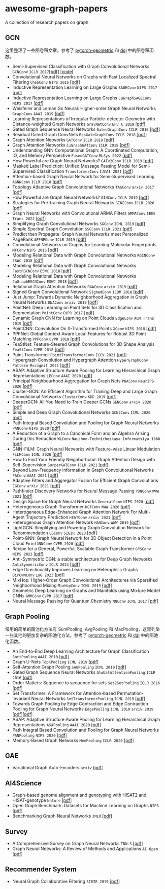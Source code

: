 # awesome-graph-papers
A collection of research papers on graph.

## GCN
这里整理了一些图卷积文章，参考了 [pytorch-geometric](https://pytorch-geometric.readthedocs.io/en/latest/modules/nn.html#pooling-layers) 和 [dgl](https://docs.dgl.ai/api/python/nn-pytorch.html#global-pooling-layers) 中的图卷积函数。
- Semi-Supervised Classification with Graph Convolutional Networks `GCNConv` `ICLR 2017`[[pdf]](https://arxiv.org/pdf/1609.02907.pdf) [[code]](https://github.com/tkipf/pygcn)
- Convolutional Neural Networks on Graphs with Fast Localized Spectral Filtering `ChebConv` `NIPS 2016` [[pdf]](https://arxiv.org/pdf/1606.09375.pdf)
- Inductive Representation Learning on Large Graphs `SAGEConv` `NIPS 2017` [[pdf]](https://arxiv.org/pdf/1706.02216.pdf)
- Inductive Representation Learning on Large Graphs `CuGraphSAGEConv` `NIPS 2017` [[pdf]](https://arxiv.org/pdf/1706.02216.pdf)
- Weisfeiler and Leman Go Neural: Higher-order Graph Neural Networks `GraphConv` `AAAI 2019` [[pdf]](https://arxiv.org/pdf/1810.02244.pdf)
- Learning Representations of Irregular Particle-detector Geometry with Distance-weighted Graph Networks `GravNetConv` `EPJ C 2019` [[pdf]](https://arxiv.org/pdf/1902.07987.pdf)
- Gated Graph Sequence Neural Networks `GatedGraphConv` `ICLR 2016` [[pdf]](https://arxiv.org/pdf/1511.05493.pdf)
- Residual Gated Graph ConvNets `ResGateGraphConv` `ICLR 2018` [[pdf]](https://arxiv.org/pdf/1711.07553.pdf)
- Graph Attention Networks `GATConv` `ICLR 2018` [[pdf]](https://arxiv.org/pdf/1710.10903.pdf)
- Graph Attention Networks `CuGraphGATConv` `ICLR 2018` [[pdf]](https://arxiv.org/pdf/1710.10903.pdf)
- Understanding GNN Computational Graph: A Coordinated Computation, IO, and Memory Perspective `FusedGATConv` `MLSys 2022` [[pdf]](https://arxiv.org/abs/2110.09524)
- How Powerful are Graph Neural Networks? `GATv2Conv` `ICLR 2019` [[pdf]](https://arxiv.org/pdf/1810.00826.pdf)
- Masked Label Prediction: Unified Message Passing Model for Semi-Supervised Classification `TransformerConv` `IJCAI 2021` [[pdf]](https://arxiv.org/pdf/2009.03509.pdf)
- Attention-based Graph Neural Network for Semi-Supervised Learning `AGNNConv` `ICLR 2018` [[pdf]](https://arxiv.org/pdf/1803.03735.pdf)
- Topology Adaptive Graph Convolutional Networks `TAGConv` `arxiv 2017` [[pdf]](https://arxiv.org/pdf/1710.10370.pdf)
- How Powerful are Graph Neural Networks? `GINConv` `ICLR 2019` [[pdf]](https://arxiv.org/pdf/1810.00826.pdf)
- Strategies for Pre-training Graph Neural Networks `GINEConv` `ICLR 2020` [[pdf]](https://arxiv.org/pdf/1905.12265.pdf)
- Graph Neural Networks with Convolutional ARMA Filters `ARMAConv` `IEEE Trans 2022` [[pdf]](https://arxiv.org/pdf/1901.01343.pdf)
- Simplifying Graph Convolutional Networks `SGConv` `ICML 2019` [[pdf]](https://arxiv.org/pdf/1902.07153.pdf)
- Simple Spectral Graph Convolution `SSGConv` `ICLR 2021` [[pdf]](https://openreview.net/pdf?id=CYO5T-YjWZV)
- Predict then Propagate: Graph Neural Networks meet Personalized PageRank `APPNPConv` `ICLR 2019` [[pdf]](https://arxiv.org/pdf/1810.05997.pdf)
- Convolutional Networks on Graphs for Learning Molecular Fingerprints `MFConv` `NIPS 2015` [[pdf]](https://arxiv.org/pdf/1509.09292.pdf)
- Modeling Relational Data with Graph Convolutional Networks `RGCNConv` `ESWC 2018` [[pdf]](https://arxiv.org/pdf/1703.06103.pdf)
- Modeling Relational Data with Graph Convolutional Networks `FastRGCNConv` `ESWC 2018` [[pdf]](https://arxiv.org/pdf/1703.06103.pdf)
- Modeling Relational Data with Graph Convolutional Networks `CuGraphRGCNConv` `ESWC 2018` [[pdf]](https://arxiv.org/pdf/1703.06103.pdf)
- Relational Graph Attention Networks `RGAConv` `arxiv 2019` [[pdf]](https://arxiv.org/abs/1904.05811)
- Signed Graph Convolutional Network `SignedConv` `ICDM 2018` [[pdf]](https://arxiv.org/pdf/1808.06354.pdf)
- Just Jump: Towards Dynamic Neighborhood Aggregation in Graph Neural Networks `DNAConv` `arxiv 2019` [[pdf]](https://arxiv.org/abs/1904.04849)
- PointNet: Deep Learning on Point Sets for 3D Classification and Segmentation `PointConv` `CVPR 2017` [[pdf]](https://arxiv.org/pdf/1612.00593.pdf)
- Dynamic Graph CNN for Learning on Point Clouds `EdgeConv` `ACM Trans 2019` [[pdf]](https://arxiv.org/pdf/1801.07829.pdf)
- PointCNN: Convolution On X-Transformed Points `XConv` `NIPS 2018` [[pdf]](https://arxiv.org/pdf/1801.07791.pdf)
- PPFNet: Global Context Aware Local Features for Robust 3D Point Matching `PPFConv` `CVPR 2018` [[pdf]](https://arxiv.org/pdf/1802.02669.pdf)
- FeaStNet: Feature-Steered Graph Convolutions for 3D Shape Analysis `FeaStConv` `CVPR 2018` [[pdf]](https://arxiv.org/abs/1706.05206)
- Point Transformer `PointTransformerConv` `ICCV 2021` [[pdf]](https://arxiv.org/abs/2012.09164)
- Hypergraph Convolution and Hypergraph Attention `HyperGraphConv` `Pattern Recognit 2021` [[pdf]](https://arxiv.org/abs/1901.08150)
- ASAP: Adaptive Structure Aware Pooling for Learning Hierarchical Graph Representations `LEConv` `AAAI 2020` [[pdf]](https://arxiv.org/abs/1911.07979)
- Principal Neighbourhood Aggregation for Graph Nets `PNAConv` `NeurIPS 2020` [[pdf]](https://arxiv.org/pdf/2004.05718.pdf)
- Cluster-GCN: An Efficient Algorithm for Training Deep and Large Graph Convolutional Networks `ClusterConv` `KDD 2019` [[pdf]](https://arxiv.org/pdf/1905.07953.pdf)
- DeeperGCN: All You Need to Train Deeper GCNs `GENConv` `arxiv 2020` [[pdf]](https://arxiv.org/pdf/2006.07739.pdf)
- Simple and Deep Graph Convolutional Networks `GCN2Conv` `ICML 2020` [[pdf]](https://arxiv.org/pdf/2007.02133.pdf)
- Path Integral Based Convolution and Pooling for Graph Neural Networks `PANConv` `NIPS 2020` [[pdf]](https://arxiv.org/pdf/2006.16811.pdf)
- A Reduction of a Graph to a Canonical Form and an Algebra Arising During this Reduction `WLConv` `Nauchno-Technicheskaya Informatsiya 1968` [[pdf]](https://www.iti.zcu.cz/wl2018/pdf/wl_paper_translation.pdf)
- GNN-FiLM: Graph Neural Networks with Feature-wise Linear Modulation `FiLMConv` `ICML 2020` [[pdf]](https://arxiv.org/abs/1906.12192)
- How to Find Your Friendly Neighborhood: Graph Attention Design with Self-Supervision `SurperGATConv` `ICLR 2021` [[pdf]](https://openreview.net/pdf?id=Wi5KUNlqWty)
- Beyond Low-Frequency Information in Graph Convolutional Networks `FAConv` `AAAI 2021` [[pdf]](https://arxiv.org/abs/2101.00797)
- Adaptive Filters and Aggregator Fusion for Efficient Graph Convolutions `EGConv` `arXiv 2021` [[pdf]](https://arxiv.org/abs/2104.01481)
- Pathfinder Discovery Networks for Neural Message Passing `PDNConv` `WWW 2021` [[pdf]](https://arxiv.org/abs/2010.12878)
- Design Space for Graph Neural Networks `GeneralConv` `NIPS 2020` [[pdf]](https://arxiv.org/pdf/2011.08843.pdf)
- Heterogeneous Graph Transformer `HGTConv` `WWW 2020` [[pdf]](https://arxiv.org/pdf/2003.01332.pdf)
- Heterogeneous Edge-Enhanced Graph Attention Network For Multi-Agent Trajectory Prediction `HEATConv` `arxiv 2021` [[pdf]](https://arxiv.org/abs/2106.07161)
- Heterogenous Graph Attention Network `HANConv` `WWW 2019` [[pdf]](https://arxiv.org/pdf/1903.07293.pdf)
- LightGCN: Simplifying and Powering Graph Convolution Network for Recommendation `LGConv` `SIGIR 2020` [[pdf]](https://arxiv.org/pdf/2002.02126.pdf)
- Point-GNN: Graph Neural Network for 3D Object Detection in a Point Cloud `PointGNNConv` `CVPR 2020` [[pdf]](https://arxiv.org/pdf/2003.01251.pdf)
- Recipe for a General, Powerful, Scalable Graph Transformer `GPSConv` `NIPS 2022` [[pdf]](https://arxiv.org/abs/2205.12454)
- Anti-Symmetric DGN: a stable architecture for Deep Graph Networks `AntiSymmericConv` `ICLR 2023` [[pdf]](https://arxiv.org/abs/2210.09789)
- Edge Directionality Improves Learning on Heterophilic Graphs `DirGNNConv` `LoG 2023` [[pdf]](https://arxiv.org/abs/2305.10498)
- MixHop: Higher-Order Graph Convolutional Architectures via Sparsified Neighborhood Mixing `MixHopConv` `ICML 2019` [[pdf]](https://arxiv.org/pdf/1905.00067.pdf)
- Geometric Deep Learning on Graphs and Manifolds using Mixture Model CNNs `GMMConv` `CVPR 2017` [[pdf]](https://arxiv.org/pdf/1611.08402.pdf)
- Neural Message Passing for Quantum Chemistry `NNConv` `ICML 2017` [[pdf]](https://arxiv.org/pdf/1704.01212.pdf)


## Graph Pooling
常用的简单的图池化方法有 SumPooling, AvgPooling 和 MaxPooling，这里列举一些其他的更加复杂的图池化方法，参考了 [pytorch-geometric](https://pytorch-geometric.readthedocs.io/en/latest/modules/nn.html#pooling-layers) 和 [dgl](https://docs.dgl.ai/api/python/nn-pytorch.html#global-pooling-layers) 中的图池化函数。
- An End-to-End Deep Learning Architecture for Graph Classification `SortPooling` `AAAI 2018` [[pdf]](https://ojs.aaai.org/index.php/AAAI/article/view/11782)
- Graph U-Nets `TopKPooling` `ICML 2019` [[pdf]](https://arxiv.org/abs/1905.05178)
- Self-Attention Graph Pooling `SAGPooling` `ICML 2019` [[pdf]](https://arxiv.org/abs/1904.08082)
- Gated Graph Sequence Neural Networks `GlobalAttentionPooling` `ICLR 2016` [[pdf]](https://arxiv.org/abs/1511.05493)
- Order Matters: Sequence to sequence for sets `Set2SetPooling` `ICLR 2016` [[pdf]](https://arxiv.org/abs/1511.06391)
- Set Transformer: A Framework for Attention-based Permutation-Invariant Neural Networks `SetTransformerPooling` `ICML 2019` [[pdf]](https://arxiv.org/abs/1810.00825)
- Towards Graph Pooling by Edge Contraction and Edge Contraction Pooling for Graph Neural Networks  `EdgePooling` `ICML 2019` `arxiv 2019` [[pdf]](https://mediatum.ub.tum.de/doc/1521739/document.pdf)[[pdf]](https://arxiv.org/abs/1905.10990)
- ASAP: Adaptive Structure Aware Pooling for Learning Hierarchical Graph Representations `ASAPooling` `AAAI 2020` [[pdf]](https://arxiv.org/abs/1911.07979)
- Path Integral Based Convolution and Pooling for Graph Neural Networks `PANPooling` `NIPS 2020` [[pdf]](https://arxiv.org/abs/2006.16811)
- Memory-Based Graph Networks `MemPooling` `ICLR 2020` [[pdf]](https://arxiv.org/abs/2002.09518)

## GAE
- Variational Graph Auto-Encoders `arxiv` [[pdf]](https://arxiv.org/abs/1611.07308)

## AI4Science
- Graph-based genome alignment and genotyping with HISAT2 and HISAT-genotype `Nature` [[pdf]](https://www.nature.com/articles/s41587-019-0201-4)
- Open Graph Benchmark: Datasets for Machine Learning on Graphs `NIPS` [[pdf]](https://arxiv.org/abs/2005.00687)
- Benchmarking Graph Neural Networks `JMLR` [[pdf]](https://arxiv.org/abs/2003.00982)

## Survey
- A Comprehensive Survey on Graph Neural Networks `TNNLS` [[pdf]](https://ieeexplore.ieee.org/document/9046288/)
- Graph Neural Networks: A Review of Methods and Applications `AI Open` [[pdf]](https://arxiv.org/abs/1812.08434)

## Recommender System
- Neural Graph Collaborative Filtering `SIGIR 2019` [[pdf]](https://arxiv.org/abs/1905.08108)
